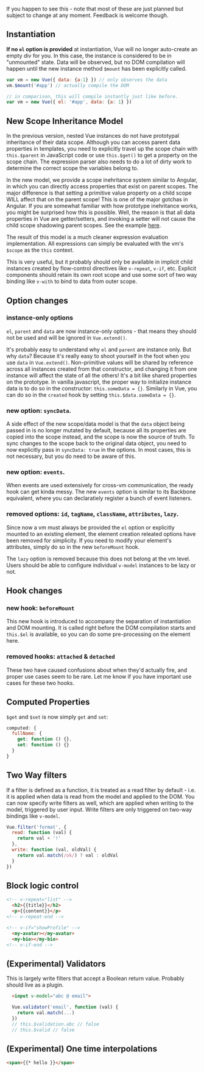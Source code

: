 If you happen to see this - note that most of these are just planned but subject to change at any moment. Feedback is welcome though.

## Instantiation

**If no `el` option is provided** at instantiation, Vue will no longer auto-create an empty div for you. In this case, the instance is considered to be in "unmounted" state. Data will be observed, but no DOM compilation will happen until the new instance method `$mount` has been explicitly called.

``` js
var vm = new Vue({ data: {a:1} }) // only observes the data
vm.$mount('#app') // actually compile the DOM

// in comparison, this will compile instantly just like before.
var vm = new Vue({ el: '#app', data: {a: 1} })
```

## New Scope Inheritance Model

In the previous version, nested Vue instances do not have prototypal inheritance of their data scope. Although you can access parent data properties in templates, you need to explicitly travel up the scope chain with `this.$parent` in JavaScript code or use `this.$get()` to get a property on the scope chain. The expression parser also needs to do a lot of dirty work to determine the correct scope the variables belong to.

In the new model, we provide a scope inehritance system similar to Angular, in which you can directly access properties that exist on parent scopes. The major difference is that setting a primitive value property on a child scope WILL affect that on the parent scope! This is one of the major gotchas in Angular. If you are somewhat familiar with how prototype inehritance works, you might be surprised how this is possible. Well, the reason is that all data properties in Vue are getter/setters, and invoking a setter will not cause the child scope shadowing parent scopes. See the example [here](http://jsfiddle.net/yyx990803/Px2n6/).

The result of this model is a much cleaner expression evaluation implementation. All expressions can simply be evaluated with the vm's `$scope` as the `this` context.

This is very useful, but it probably should only be available in implicit child instances created by flow-control directives like `v-repeat`, `v-if`, etc. Explicit components should retain its own root scope and use some sort of two way binding like `v-with` to bind to data from outer scope.

## Option changes

### instance-only options

`el`, `parent` and `data` are now instance-only options - that means they should not be used and will be ignored in `Vue.extend()`.

It's probably easy to understand why `el` and `parent` are instance only. But why `data`? Because it's really easy to shoot yourself in the foot when you use `data` in `Vue.extend()`. Non-primitive values will be shared by reference across all instances created from that constructor, and changing it from one instance will affect the state of all the others! It's a bit like shared properties on the prototype. In vanilla javascript, the proper way to initialize instance data is to do so in the constructor: `this.someData = {}`. Similarly in Vue, you can do so in the `created` hook by setting `this.$data.someData = {}`.

### new option: `syncData`.

A side effect of the new scope/data model is that the `data` object being passed in is no longer mutated by default, because all its properties are copied into the scope instead, and the scope is now the source of truth. To sync changes to the scope back to the original data object, you need to now explicitly pass in  `syncData: true` in the options. In most cases, this is not necessary, but you do need to be aware of this.

### new option: `events`.

When events are used extensively for cross-vm communication, the ready hook can get kinda messy. The new `events` option is similar to its Backbone equivalent, where you can declaratiely register a bunch of event listeners.

### removed options: `id`, `tagName`, `className`, `attributes`, `lazy`.

Since now a vm must always be provided the `el` option or explicitly mounted to an existing element, the element creation releated options have been removed for simplicity. If you need to modify your element's attributes, simply do so in the new `beforeMount` hook.

The `lazy` option is removed because this does not belong at the vm level. Users should be able to configure individual `v-model` instances to be lazy or not.

## Hook changes

### new hook: `beforeMount`

This new hook is introduced to accompany the separation of instantiation and DOM mounting. It is called right before the DOM compilation starts and `this.$el` is available, so you can do some pre-processing on the element here.

### removed hooks: `attached` & `detached`

These two have caused confusions about when they'd actually fire, and proper use cases seem to be rare. Let me know if you have important use cases for these two hooks.

## Computed Properties

`$get` and `$set` is now simply `get` and `set`:

``` js
computed: {
  fullName: {
    get: function () {},
    set: function () {}
  }
}
```

## Two Way filters

If a filter is defined as a function, it is treated as a read filter by default - i.e. it is applied when data is read from the model and applied to the DOM. You can now specify write filters as well, which are applied when writing to the model, triggered by user input. Write filters are only triggered on two-way bindings like `v-model`.

``` js
Vue.filter('format', {
  read: function (val) {
    return val + '!'
  },
  write: function (val, oldVal) {
    return val.match(/ok/) ? val : oldVal
  }
})
```

## Block logic control

``` html
<!-- v-repeat="list" -->
  <h2>{{title}}</h2>
  <p>{{content}}</p>
<!-- v-repeat-end -->
```

``` html
<!-- v-if="showProfile" -->
  <my-avatar></my-avatar>
  <my-bio></my-bio>
<!-- v-if-end -->
```

## (Experimental) Validators

This is largely write filters that accept a Boolean return value. Probably should live as a plugin.

``` html
  <input v-model="abc @ email">
```

``` js
  Vue.validator('email', function (val) {
    return val.match(...)
  })
  // this.$validation.abc // false
  // this.$valid // false
```

## (Experimental) One time interpolations

``` html
<span>{{* hello }}</span>
```